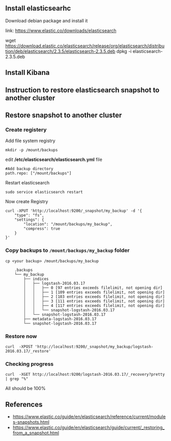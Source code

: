 Install elasticsearhc
-----

Download debian package and install it

link: https://www.elastic.co/downloads/elasticsearch

wget https://download.elastic.co/elasticsearch/release/org/elasticsearch/distribution/deb/elasticsearch/2.3.5/elasticsearch-2.3.5.deb
dpkg -i elasticsearch-2.3.5.deb



Install Kibana
----




Instruction to restore elasticsearch snapshot to another cluster
-------


## Restore snapshot to another cluster

### Create registery

Add file system registry

    mkdir -p /mount/backups

edit __/etc/elasticsearch/elasticsearch.yml__ file

    #Add backup directory
    path.repo: ["/mount/backups"]

Restart elasticsearch

    sudo service elasticsearch restart
  
Now create Registry

    curl -XPUT 'http://localhost:9200/_snapshot/my_backup' -d '{
        "type": "fs",
        "settings": {
            "location": "/mount/backups/my_backup",
            "compress": true
        }
    }'


### Copy backups to `/mount/backups/my_backup` folder

    cp <your backup> /mount/backups/my_backup

```
    .backups
    └── my_backup
        ├── indices
        │   ├── logstash-2016.03.17
        │   │   ├── 0 [97 entries exceeds filelimit, not opening dir]
        │   │   ├── 1 [109 entries exceeds filelimit, not opening dir]
        │   │   ├── 2 [103 entries exceeds filelimit, not opening dir]
        │   │   ├── 3 [111 entries exceeds filelimit, not opening dir]
        │   │   ├── 4 [117 entries exceeds filelimit, not opening dir]
        │   │   └── snapshot-logstash-2016.03.17
        │   └── snapshot-logstash-2016.03.17
        ├── metadata-logstash-2016.03.17
        └── snapshot-logstash-2016.03.17
```

### Restore now

    curl  -XPOST 'http://localhost:9200/_snapshot/my_backup/logstash-2016.03.17/_restore'

### Checking progress

    curl  -XGET http://localhost:9200/logstash-2016.03.17/_recovery?pretty | grep "%"

  All should be 100%



References
-----

- https://www.elastic.co/guide/en/elasticsearch/reference/current/modules-snapshots.html
- https://www.elastic.co/guide/en/elasticsearch/guide/current/_restoring_from_a_snapshot.html
